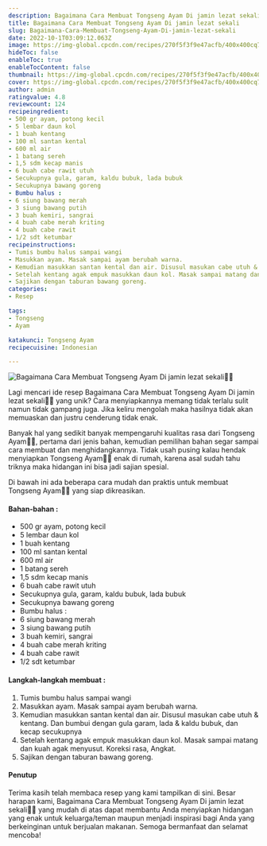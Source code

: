 ```yaml
---
description: Bagaimana Cara Membuat Tongseng Ayam Di jamin lezat sekali"
title: Bagaimana Cara Membuat Tongseng Ayam Di jamin lezat sekali
slug: Bagaimana-Cara-Membuat-Tongseng-Ayam-Di-jamin-lezat-sekali
date: 2022-10-1T03:09:12.063Z
image: https://img-global.cpcdn.com/recipes/270f5f3f9e47acfb/400x400cq70/photo.jpg
hideToc: false
enableToc: true
enableTocContent: false
thumbnail: https://img-global.cpcdn.com/recipes/270f5f3f9e47acfb/400x400cq70/photo.jpg
cover: https://img-global.cpcdn.com/recipes/270f5f3f9e47acfb/400x400cq70/photo.jpg
author: admin
ratingvalue: 4.8
reviewcount: 124
recipeingredient:
- 500 gr ayam, potong kecil
- 5 lembar daun kol
- 1 buah kentang
- 100 ml santan kental
- 600 ml air
- 1 batang sereh
- 1,5 sdm kecap manis
- 6 buah cabe rawit utuh
- Secukupnya gula, garam, kaldu bubuk, lada bubuk
- Secukupnya bawang goreng
- Bumbu halus :
- 6 siung bawang merah
- 3 siung bawang putih
- 3 buah kemiri, sangrai
- 4 buah cabe merah kriting
- 4 buah cabe rawit
- 1/2 sdt ketumbar
recipeinstructions:
- Tumis bumbu halus sampai wangi
- Masukkan ayam. Masak sampai ayam berubah warna.
- Kemudian masukkan santan kental dan air. Disusul masukan cabe utuh & kentang. Dan bumbui dengan gula garam, lada & kaldu bubuk, dan kecap secukupnya
- Setelah kentang agak empuk masukkan daun kol. Masak sampai matang dan kuah agak menyusut. Koreksi rasa, Angkat.
- Sajikan dengan taburan bawang goreng.
categories:
- Resep

tags:
- Tongseng
- Ayam

katakunci: Tongseng Ayam
recipecuisine: Indonesian

---
```


![Bagaimana Cara Membuat Tongseng Ayam Di jamin lezat sekali👩‍🍳](https://img-global.cpcdn.com/recipes/270f5f3f9e47acfb/400x400cq70/photo.jpg)

Lagi mencari ide resep Bagaimana Cara Membuat Tongseng Ayam Di jamin lezat sekali👩‍🍳 yang unik? Cara menyiapkannya memang tidak terlalu sulit namun tidak gampang juga. Jika keliru mengolah maka hasilnya tidak akan memuaskan dan justru cenderung tidak enak.

Banyak hal yang sedikit banyak mempengaruhi kualitas rasa dari Tongseng Ayam👩‍🍳, pertama dari jenis bahan, kemudian pemilihan bahan segar sampai cara membuat dan menghidangkannya. Tidak usah pusing kalau hendak menyiapkan Tongseng Ayam👩‍🍳 enak di rumah, karena asal sudah tahu triknya maka hidangan ini bisa jadi sajian spesial.

Di bawah ini ada beberapa cara mudah dan praktis untuk membuat Tongseng Ayam👩‍🍳 yang siap dikreasikan.

<!--inarticleads1-->

#### Bahan-bahan :

- 500 gr ayam, potong kecil
- 5 lembar daun kol
- 1 buah kentang
- 100 ml santan kental
- 600 ml air
- 1 batang sereh
- 1,5 sdm kecap manis
- 6 buah cabe rawit utuh
- Secukupnya gula, garam, kaldu bubuk, lada bubuk
- Secukupnya bawang goreng
- Bumbu halus :
- 6 siung bawang merah
- 3 siung bawang putih
- 3 buah kemiri, sangrai
- 4 buah cabe merah kriting
- 4 buah cabe rawit
- 1/2 sdt ketumbar

<!--inarticleads2-->

#### Langkah-langkah membuat :

1. Tumis bumbu halus sampai wangi
1. Masukkan ayam. Masak sampai ayam berubah warna.
1. Kemudian masukkan santan kental dan air. Disusul masukan cabe utuh & kentang. Dan bumbui dengan gula garam, lada & kaldu bubuk, dan kecap secukupnya
1. Setelah kentang agak empuk masukkan daun kol. Masak sampai matang dan kuah agak menyusut. Koreksi rasa, Angkat.
1. Sajikan dengan taburan bawang goreng.

#### Penutup

Terima kasih telah membaca resep yang kami tampilkan di sini. Besar harapan kami, Bagaimana Cara Membuat Tongseng Ayam Di jamin lezat sekali👩‍🍳 yang mudah di atas dapat membantu Anda menyiapkan hidangan yang enak untuk keluarga/teman maupun menjadi inspirasi bagi Anda yang berkeinginan untuk berjualan makanan. Semoga bermanfaat dan selamat mencoba!